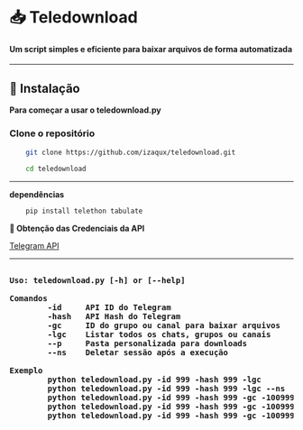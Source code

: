 # 📥 Teledownload

#### **Um script simples e eficiente para baixar arquivos de forma automatizada**
---

## 🚀 Instalação

**Para começar a usar o teledownload.py**

### Clone o repositório

```bash
	git clone https://github.com/izaqux/teledownload.git
	
	cd teledownload
```

---

**dependências**

```bash
	pip install telethon tabulate
```

**🔑 Obtenção das Credenciais da API**

<a href="https://my.telegram.org/auth" target="_blank">Telegram API</a>

---

<pre>
<b>
Uso: teledownload.py [-h] or [--help]

Comandos
        -id     API ID do Telegram
        -hash   API Hash do Telegram
        -gc     ID do grupo ou canal para baixar arquivos
        -lgc    Listar todos os chats, grupos ou canais
        --p     Pasta personalizada para downloads
        --ns    Deletar sessão após a execução

Exemplo
        python teledownload.py -id 999 -hash 999 -lgc
        python teledownload.py -id 999 -hash 999 -lgc --ns
        python teledownload.py -id 999 -hash 999 -gc -100999
        python teledownload.py -id 999 -hash 999 -gc -100999 --p "./NomeDaPasta"
        python teledownload.py -id 999 -hash 999 -gc -100999 --ns
</b>
</pre>